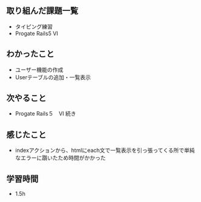## 取り組んだ課題一覧
- タイピング練習
- Progate Rails5 Ⅵ
## わかったこと
- ユーザー機能の作成
- Userテーブルの追加・一覧表示
## 次やること
- Progate Rails５　Ⅵ 続き
## 感じたこと
- indexアクションから、htmlにeach文で一覧表示を引っ張ってくる所で単純なエラーに躓いたため時間がかかった
## 学習時間
- 1.5h
